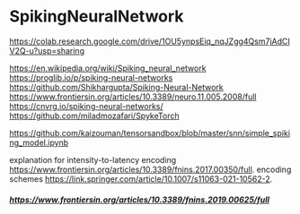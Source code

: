 # SpikingNeuralNetwork

https://colab.research.google.com/drive/1OU5ynpsEiq_nqJZgg4Qsm7jAdCIV2Q-u?usp=sharing

https://en.wikipedia.org/wiki/Spiking_neural_network   
https://proglib.io/p/spiking-neural-networks  
https://github.com/Shikhargupta/Spiking-Neural-Network  
https://www.frontiersin.org/articles/10.3389/neuro.11.005.2008/full   
https://cnvrg.io/spiking-neural-networks/  
https://github.com/miladmozafari/SpykeTorch  

https://github.com/kaizouman/tensorsandbox/blob/master/snn/simple_spiking_model.ipynb

  
explanation for intensity-to-latency encoding https://www.frontiersin.org/articles/10.3389/fnins.2017.00350/full. 
encoding schemes https://link.springer.com/article/10.1007/s11063-021-10562-2.   

##### https://www.frontiersin.org/articles/10.3389/fnins.2019.00625/full  
